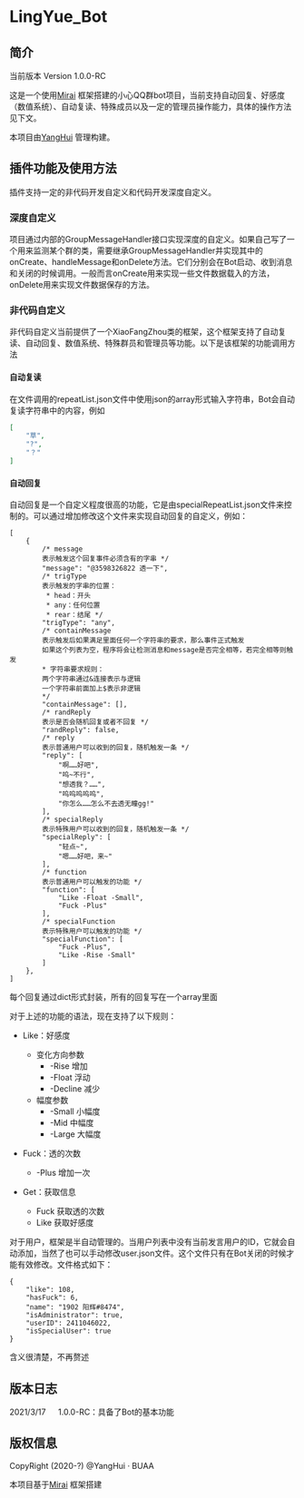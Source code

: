 # LingYue_Bot

## 简介

当前版本 Version 1.0.0-RC

这是一个使用[Mirai](https://github.com/mamoe/mirai) 框架搭建的小心QQ群bot项目，当前支持自动回复、好感度（数值系统）、自动复读、特殊成员以及一定的管理员操作能力，具体的操作方法见下文。

本项目由[YangHui](https://github.com/Ling-YangHui) 管理构建。

## 插件功能及使用方法

插件支持一定的非代码开发自定义和代码开发深度自定义。

### 深度自定义

项目通过内部的GroupMessageHandler接口实现深度的自定义。如果自己写了一个用来监测某个群的类，需要继承GroupMessageHandler并实现其中的onCreate、handleMessage和onDelete方法。它们分别会在Bot启动、收到消息和关闭的时候调用。一般而言onCreate用来实现一些文件数据载入的方法，onDelete用来实现文件数据保存的方法。

### 非代码自定义

非代码自定义当前提供了一个XiaoFangZhou类的框架，这个框架支持了自动复读、自动回复、数值系统、特殊群员和管理员等功能。以下是该框架的功能调用方法

#### 自动复读

在文件调用的repeatList.json文件中使用json的array形式输入字符串，Bot会自动复读字符串中的内容，例如

~~~json
[
    "草",
    "?",
    "？"
]
~~~

#### 自动回复

自动回复是一个自定义程度很高的功能，它是由specialRepeatList.json文件来控制的。可以通过增加修改这个文件来实现自动回复的自定义，例如：

~~~json5
[
    {
        /* message 
        表示触发这个回复事件必须含有的字串 */
        "message": "@3598326822 透一下",
        /* trigType 
        表示触发的字串的位置：
         * head：开头 
         * any：任何位置
         * rear：结尾 */
        "trigType": "any",
        /* containMessage
        表示触发后如果满足里面任何一个字符串的要求，那么事件正式触发
        如果这个列表为空，程序将会让检测消息和message是否完全相等，若完全相等则触发
        * 字符串要求规则：
        两个字符串通过&连接表示与逻辑
        一个字符串前面加上$表示非逻辑
        */
        "containMessage": [],
        /* randReply
        表示是否会随机回复或者不回复 */
        "randReply": false,
        /* reply
        表示普通用户可以收到的回复，随机触发一条 */
        "reply": [
            "啊……好吧",
            "呜~不行",
            "想透我？……",
            "呜呜呜呜呜",
            "你怎么……怎么不去透无瞳gg!"
        ],
        /* specialReply
        表示特殊用户可以收到的回复，随机触发一条 */
        "specialReply": [
            "轻点~",
            "嗯……好吧，来~"
        ],
        /* function
        表示普通用户可以触发的功能 */
        "function": [
            "Like -Float -Small",
            "Fuck -Plus"
        ],
        /* specialFunction
        表示特殊用户可以触发的功能 */
        "specialFunction": [
            "Fuck -Plus",
            "Like -Rise -Small"
        ]
    },
]
~~~

每个回复通过dict形式封装，所有的回复写在一个array里面

对于上述的功能的语法，现在支持了以下规则：

* Like：好感度
    * 变化方向参数
        * -Rise 增加
        * -Float 浮动
        * -Decline 减少
    * 幅度参数
        * -Small 小幅度
        * -Mid 中幅度
        * -Large 大幅度

* Fuck：透的次数
    * -Plus 增加一次

* Get：获取信息
    * Fuck 获取透的次数
    * Like 获取好感度

对于用户，框架是半自动管理的。当用户列表中没有当前发言用户的ID，它就会自动添加，当然了也可以手动修改user.json文件。这个文件只有在Bot关闭的时候才能有效修改。文件格式如下：

~~~json5
{
    "like": 108,
    "hasFuck": 6,
    "name": "1902 阳辉#8474",
    "isAdministrator": true,
    "userID": 2411046022,
    "isSpecialUser": true
}
~~~
含义很清楚，不再赘述

## 版本日志

2021/3/17 &emsp; 1.0.0-RC：具备了Bot的基本功能

## 版权信息

CopyRight (2020-?) @YangHui · BUAA

本项目基于[Mirai](https://github.com/mamoe/mirai) 框架搭建

